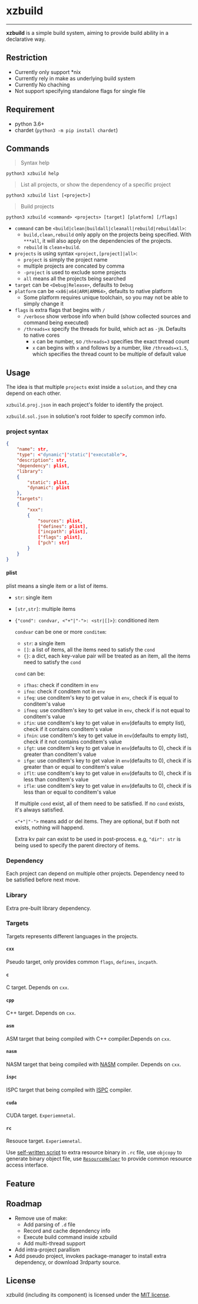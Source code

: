 # xzbuild
---
**xzbuild** is a simple build system, aiming to provide build ability in a declarative way.

## Restriction

* Currently only support *nix
* Currently rely in make as underlying build system
* Currently No chaching
* Not support specifying standalone flags for single file

## Requirement

* python 3.6+
* chardet (`python3 -m pip install chardet`)

## Commands

> Syntax help
```
python3 xzbuild help
```

> List all projects, or show the dependency of a specific project
```
python3 xzbuild list [<project>]
```

> Build projects
```
python3 xzbuild <command> <projects> [target] [platform] [/flags]
```
* `command` can be `<build|clean|buildall|cleanall|rebuild|rebuildall>`:
  * `build,clean,rebuild` only apply on the projects being specified. With `***all`, it will also apply on the dependencies of the projects.
  * `rebuild` is `clean`+`build`.
* `projects` is using syntax `<project,[project]|all>`:
  * `project` is simply the project name
  * multiple projects are concated by comma
  * `-project` is used to exclude some projects
  * `all` means all the projects being searched
* `target` can be `<Debug|Release>`, defaults to `Debug`
* `platform` can be `<x86|x64|ARM|ARM64>`, defaults to native platform
  * Some platform requires unique toolchain, so you may not be able to simply change it
* `flags` is extra flags that begins with `/`
  * `/verbose` show verbose info when build (show collected sources and command being executed)
  * `/threads=x` specify the threads for build, which act as `-jN`. Defaults to native cores
    * `x` can be number, so `/threads=3` specifies the exact thread count
    * `x` can begins with `x` and follows by a number, like `/threads=x1.5`, which specifies the thread count to be multiple of default value

## Usage

The idea is that multiple `projects` exist inside a `solution`, and they cna depend on each other.

`xzbuild.proj.json` in each project's folder to identify the project.

`xzbuild.sol.json` in solution's root folder to specify common info.

### project syntax

```json
{
    "name": str,
    "type": <"dynamic"|"static"|"executable">,
    "description": str,
    "dependency": plist,
    "library": 
    {
        "static": plist,
        "dynamic": plist
    },
    "targets":
    {
        "xxx":
        {
            "sources": plist,
            ["defines": plist],
            ["incpath": plist],
            ["flags": plist],
            ["pch": str]
        }
    }
}
```
#### **plist**
plist means a single item or a list of items.

* `str`: single item
* `[str,str]`: multiple items
* `{"cond": condvar, <"+"|"-">: <str|[]>}`: conditioned item
  
  `condvar` can be one or more `conditem`:
  * `str`: a single item
  * `[]`: a list of items, all the items need to satisfy the `cond`
  * `{}`: a dict, each key-value pair will be treated as an item, all the items need to satisfy the `cond`
  
  `cond` can be:
  * `ifhas`: check if conditem in `env`
  * `ifno`: check if conditem not in `env`
  * `ifeq`: use conditem's key to get value in `env`, check if is equal to conditem's value
  * `ifneq`: use conditem's key to get value in `env`, check if is not equal to conditem's value
  * `ifin`: use conditem's key to get value in `env`(defaults to empty list), check if it contains conditem's value
  * `ifnin`: use conditem's key to get value in `env`(defaults to empty list), check if it not contains conditem's value
  * `ifgt`: use conditem's key to get value in `env`(defaults to 0), check if is greater than conditem's value
  * `ifge`: use conditem's key to get value in `env`(defaults to 0), check if is greater than or equal to conditem's value
  * `iflt`: use conditem's key to get value in `env`(defaults to 0), check if is less than conditem's value
  * `ifle`: use conditem's key to get value in `env`(defaults to 0), check if is less than or equal to conditem's value

  If multiple `cond` exist, all of them need to be satisfied. If no `cond` exists, it's always satisfied.

  `<"+"|"-">` means add or del items. They are optional, but if both not exists, nothing will happend.

  Extra kv pair can exist to be used in post-process. e.g, `"dir": str` is being used to specify the parent directory of items.

### Dependency
Each project can depend on multiple other projects. Dependency need to be satisfied before next move.

### Library
Extra pre-built library dependency.

### Targets  
Targets represents different languages in the projects.

#### `cxx`
Pseudo target, only provides common `flags`, `defines`, `incpath`.

#### `c`
C target. Depends on `cxx`.

#### `cpp`
C++ target. Depends on `cxx`.

#### `asm`
ASM target that being compiled with C++ compiler.Depends on `cxx`.

#### `nasm`
NASM target that being compiled with [NASM](https://www.nasm.us/) compiler. Depends on `cxx`.

#### `ispc`
ISPC target that being compiled with [ISPC](https://ispc.github.io/) compiler.

#### `cuda`
CUDA target. `Experiemnetal`.

#### `rc`
Resouce target. `Experiemnetal`.

Use [self-written script](./ResourceCompiler.py) to extra resource binary in `.rc` file, use `objcopy` to generate binary object file, use [`ResourceHelper`](../common/ResourceHelper.h) to provide common resource access interface.

## Feature


## Roadmap

* Remove use of make:
  * Add parsing of `.d` file
  * Record and cache dependency info
  * Execute build command inside xzbuild
  * Add multi-thread support
* Add intra-project parallism
* Add pseudo project, invokes package-manager to install extra dependency, or download 3rdparty source.

## License

xzbuild (including its component) is licensed under the [MIT license](../License.txt).
